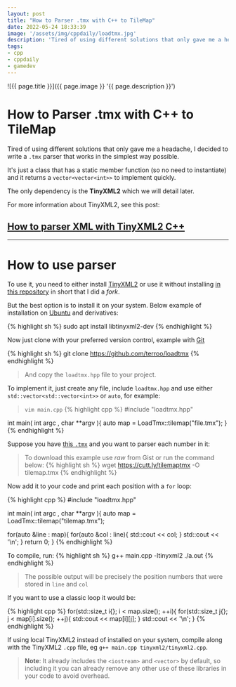 ```yaml
---
layout: post
title: "How to Parser .tmx with C++ to TileMap"
date: 2022-05-24 18:33:39
image: '/assets/img/cppdaily/loadtmx.jpg'
description: 'Tired of using different solutions that only gave me a headache, I decided to write a .tmx parser that works in the simplest way possible.'
tags:
- cpp
- cppdaily
- gamedev
---
```


![{{ page.title }}]({{ page.image }} '{{ page.description }}')

# How to Parser .tmx with C++ to TileMap

Tired of using different solutions that only gave me a headache, I decided to write a `.tmx` parser that works in the simplest way possible.

It's just a class that has a static member function (so no need to instantiate) and it returns a `vector<vector<int>>` to implement quickly.

The only dependency is the **TinyXML2** which we will detail later.

For more information about TinyXML2, see this post:
## [How to parser XML with TinyXML2 C++](https://terminalroot.com/how-to-parser-xml-with-tinyxml2-cpp/)

---

# How to use parser
To use it, you need to either install [TinyXML2](https://github.com/leethomason/tinyxml2) or use it without installing [in this repository](https://github.com/terroo/tinyxml2) in short that I did a *fork*.

But the best option is to install it on your system. Below example of installation on [Ubuntu](https://terminalroot.com/tags#ubuntu) and derivatives:

{% highlight sh %}
sudo apt install libtinyxml2-dev
{% endhighlight %}

Now just clone with your preferred version control, example with [Git](https://terminalroot.com/tags#git)

{% highlight sh %}
git clone https://github.com/terroo/loadtmx
{% endhighlight %}
> And copy the `loadtmx.hpp` file to your project.

To implement it, just create any file, include `loadtmx.hpp` and use either `std::vector<std::vector<int>>` or `auto`, for example:

> `vim main.cpp`
{% highlight cpp %}
#include "loadtmx.hpp"

int main( int argc , char **argv ){
  auto map = LoadTmx::tilemap("file.tmx");
}
{% endhighlight %}

Suppose you have [this `.tmx`](https://gist.github.com/terroo/875d1b41a823c35b20c7c3cdb3004753) and you want to parser each number in it:
> To download this example use *raw* from Gist or run the command below:
{% highlight sh %}
wget https://cutt.ly/tilemaptmx -O tilemap.tmx
{% endhighlight %}

Now add it to your code and print each position with a `for` loop:

{% highlight cpp %}
#include "loadtmx.hpp"

int main( int argc , char **argv ){
  auto map = LoadTmx::tilemap("tilemap.tmx");

  for(auto &line : map){
    for(auto &col : line){
      std::cout << col;
    }
    std::cout << '\n';
  }
  return 0;
}
{% endhighlight %}

To compile, run:
{% highlight sh %}
g++ main.cpp -ltinyxml2
./a.out
{% endhighlight %}
> The possible output will be precisely the position numbers that were stored in `line` and `col`

If you want to use a classic loop it would be:

{% highlight cpp %}
for(std::size_t i{}; i < map.size(); ++i){
  for(std::size_t j{}; j < map[i].size(); ++j){
    std::cout << map[i][j];
  }
  std::cout << '\n';
}
{% endhighlight %}

If using local TinyXML2 instead of installed on your system, compile along with the TinyXML2 `.cpp` file, eg `g++ main.cpp tinyxml2/tinyxml2.cpp`.

> **Note**: It already includes the `<iostream>` and `<vector>` by default, so including it you can already remove any other use of these libraries in your code to avoid overhead.

